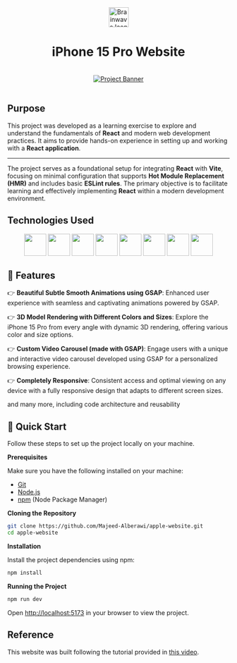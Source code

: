 <div align="center">
      <img src="https://www.svgrepo.com/show/503170/apple.svg" alt="Brainwave Icon" width="45px">
  <h1>iPhone 15 Pro Website</h1>
</div>
<div align="center">
  <br />
    <a href="https://youtu.be/kRQbRAJ4-Fs" target="_blank">
      <img src="https://i.postimg.cc/37PnQw8n/Image-from.png" alt="Project Banner">
    </a>
  <br />
  <br />
</div>

## Purpose

This project was developed as a learning exercise to explore and understand the fundamentals of **React** and modern web development practices. It aims to provide hands-on experience in setting up and working with a **React application**.

---

The project serves as a foundational setup for integrating **React** with **Vite**, focusing on minimal configuration that supports **Hot Module Replacement (HMR)** and includes basic **ESLint rules**. The primary objective is to facilitate learning and effectively implementing **React** within a modern development environment.

## Technologies Used

<p align="center">
  <img src="https://www.svgrepo.com/show/353884/html-5.svg" width="50px">
  <img src="https://www.svgrepo.com/show/353623/css-3.svg" width="50px">
  <img src="https://icon.icepanel.io/Technology/svg/Tailwind-CSS.svg" width="50px">
  <img src="https://www.svgrepo.com/show/303206/javascript-logo.svg" width="50px">
  <img src="https://www.svgrepo.com/show/452092/react.svg" width="50px">
  <img src="https://www.svgrepo.com/show/374167/vite.svg" width="50px">
  <img src="https://cdn.worldvectorlogo.com/logos/gsap-greensock.svg" width="50px">
  <img src="https://global.discourse-cdn.com/standard17/uploads/threejs/optimized/2X/e/e4f86d2200d2d35c30f7b1494e96b9595ebc2751_2_496x500.png" width="50px">
</p>

## <a name="features">🔋 Features</a>

👉 **Beautiful Subtle Smooth Animations using GSAP**: Enhanced user experience with seamless and captivating animations powered by GSAP.

👉 **3D Model Rendering with Different Colors and Sizes**: Explore the iPhone 15 Pro from every angle with dynamic 3D rendering, offering various color and size options.

👉 **Custom Video Carousel (made with GSAP)**: Engage users with a unique and interactive video carousel developed using GSAP for a personalized browsing experience.

👉 **Completely Responsive**: Consistent access and optimal viewing on any device with a fully responsive design that adapts to different screen sizes.

and many more, including code architecture and reusability 

## <a name="quick-start">🤸 Quick Start</a>

Follow these steps to set up the project locally on your machine.

**Prerequisites**

Make sure you have the following installed on your machine:

- [Git](https://git-scm.com/)
- [Node.js](https://nodejs.org/en)
- [npm](https://www.npmjs.com/) (Node Package Manager)

**Cloning the Repository**

```bash
git clone https://github.com/Majeed-Alberawi/apple-website.git
cd apple-website
```

**Installation**

Install the project dependencies using npm:

```bash
npm install
```

**Running the Project**

```bash
npm run dev
```

Open [http://localhost:5173](http://localhost:5173) in your browser to view the project.

## Reference

This website was built following the tutorial provided in [this video](https://youtu.be/kRQbRAJ4-Fs).
